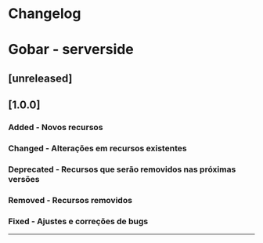 # Changelog

# Gobar - serverside


## [unreleased]

## [1.0.0]
### Added - Novos recursos
### Changed - Alterações em recursos existentes
### Deprecated - Recursos que serão removidos nas próximas versões
### Removed - Recursos removidos
### Fixed - Ajustes e correções de bugs

------------------------------------------------------- ------------------------------------------------------------------------------------------------------------------------------

